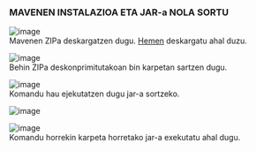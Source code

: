 <h3>MAVENEN INSTALAZIOA ETA JAR-a NOLA SORTU</h3>

![image](https://user-images.githubusercontent.com/61788060/137280407-b30a53a9-654d-46a9-bead-b71941a1c23d.png)<br>
Mavenen ZIPa deskargatzen dugu. <a href="https://maven.apache.org/download.cgi">Hemen</a> deskargatu ahal duzu.

![image](https://user-images.githubusercontent.com/61788060/137280780-e2b478f2-4063-47c3-8370-7266b13f8aac.png)<br>
Behin ZIPa deskonprimitutakoan bin karpetan sartzen dugu. 

![image](https://user-images.githubusercontent.com/61788060/137279768-c5c9f621-4126-45ff-b050-a00bf8dc2c83.png)<br>
Komandu hau ejekutatzen dugu jar-a sortzeko.

![image](https://user-images.githubusercontent.com/61788060/137279819-1fad7a13-7474-49b3-b1d6-eb063e63ba7d.png)

![image](https://user-images.githubusercontent.com/61788060/137280170-cba74f97-3d11-4695-b090-30d95bbc56a3.png)<br>
Komandu horrekin karpeta horretako jar-a exekutatu ahal dugu.
